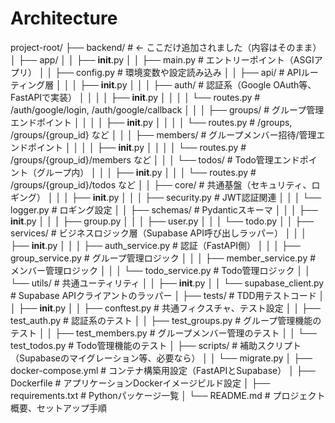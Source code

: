 # Architecture

project-root/
├── backend/                   # ← ここだけ追加されました（内容はそのまま）
│   ├── app/
│   │   ├── __init__.py
│   │   ├── main.py                # エントリーポイント（ASGIアプリ）
│   │   ├── config.py              # 環境変数や設定読み込み
│   │   ├── api/                   # APIルーティング層
│   │   │   ├── __init__.py
│   │   │   ├── auth/              # 認証系（Google OAuth等、FastAPIで実装）
│   │   │   │   ├── __init__.py
│   │   │   │   └── routes.py      # /auth/google/login, /auth/google/callback
│   │   │   ├── groups/            # グループ管理エンドポイント
│   │   │   │   ├── __init__.py
│   │   │   │   └── routes.py      # /groups, /groups/{group_id} など
│   │   │   ├── members/           # グループメンバー招待/管理エンドポイント
│   │   │   │   ├── __init__.py
│   │   │   │   └── routes.py      # /groups/{group_id}/members など
│   │   │   └── todos/             # Todo管理エンドポイント（グループ内）
│   │   │       ├── __init__.py
│   │   │       └── routes.py      # /groups/{group_id}/todos など
│   │   ├── core/                  # 共通基盤（セキュリティ、ロギング）
│   │   │   ├── __init__.py
│   │   │   ├── security.py        # JWT認証関連
│   │   │   └── logger.py          # ロギング設定
│   │   ├── schemas/               # Pydanticスキーマ
│   │   │   ├── __init__.py
│   │   │   ├── group.py
│   │   │   ├── user.py
│   │   │   └── todo.py
│   │   ├── services/              # ビジネスロジック層（Supabase API呼び出しラッパー）
│   │   │   ├── __init__.py
│   │   │   ├── auth_service.py    # 認証（FastAPI側）
│   │   │   ├── group_service.py   # グループ管理ロジック
│   │   │   ├── member_service.py  # メンバー管理ロジック
│   │   │   └── todo_service.py    # Todo管理ロジック
│   │   └── utils/                 # 共通ユーティリティ
│   │       ├── __init__.py
│   │       └── supabase_client.py # Supabase APIクライアントのラッパー
│   ├── tests/                     # TDD用テストコード
│   │   ├── __init__.py
│   │   ├── conftest.py            # 共通フィクスチャ、テスト設定
│   │   ├── test_auth.py           # 認証系のテスト
│   │   ├── test_groups.py         # グループ管理機能のテスト
│   │   ├── test_members.py        # グループメンバー管理のテスト
│   │   └── test_todos.py          # Todo管理機能のテスト
│   ├── scripts/                   # 補助スクリプト（Supabaseのマイグレーション等、必要なら）
│   │   └── migrate.py
│   ├── docker-compose.yml         # コンテナ構築用設定（FastAPIとSupabase）
│   ├── Dockerfile                 # アプリケーションDockerイメージビルド設定
│   ├── requirements.txt           # Pythonパッケージ一覧
│   └── README.md                  # プロジェクト概要、セットアップ手順